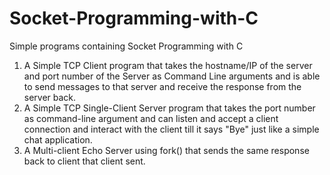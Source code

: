 # Socket-Programming-with-C
Simple programs containing Socket Programming with C

1. A Simple TCP Client program that takes the hostname/IP of the server and port number of the Server as Command Line arguments
and is able to send messages to that server and receive the response from the server back.
2. A Simple TCP Single-Client Server program that takes the port number as command-line argument and can listen and accept a client
connection and interact with the client till it says "Bye" just like a simple chat application.
3. A Multi-client Echo Server using fork() that sends the same response back to client that client sent. 
